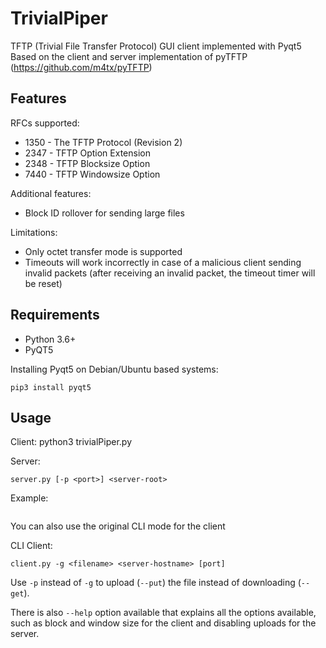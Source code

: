 # TrivialPiper
TFTP (Trivial File Transfer Protocol) GUI client implemented with Pyqt5 
Based on the client and server implementation of pyTFTP (https://github.com/m4tx/pyTFTP)

## Features
RFCs supported:
* 1350 - The TFTP Protocol (Revision 2)
* 2347 - TFTP Option Extension
* 2348 - TFTP Blocksize Option
* 7440 - TFTP Windowsize Option

Additional features:
* Block ID rollover for sending large files

Limitations:
* Only octet transfer mode is supported
* Timeouts will work incorrectly in case of a malicious client sending invalid
  packets (after receiving an invalid packet, the timeout timer will be reset)

## Requirements
* Python 3.6+
* PyQT5

Installing Pyqt5 on Debian/Ubuntu based systems:
```sudo apt install python3-pip
pip3 install pyqt5
```


## Usage

Client:
python3 trivialPiper.py

Server:
```
server.py [-p <port>] <server-root>
```
Example:
```python server.py -H 192.168.2.20 -p 69 -u /home/user/server
```

You can also use the original CLI mode for the client

CLI Client:
```
client.py -g <filename> <server-hostname> [port]
```
Use `-p` instead of `-g` to upload (`--put`) the file instead of downloading
(`--get`).



There is also `--help` option available that explains all the options
available, such as block and window size for the client and disabling uploads
for the server.
